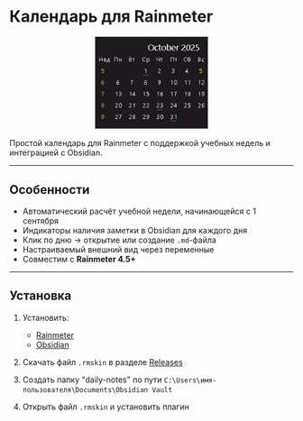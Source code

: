 
# Календарь для Rainmeter

<p align="center">
  <img width="200" alt="cal-preview" src="assets/preview.png">
</p>

Простой календарь для Rainmeter с поддержкой учебных недель и интеграцией с Obsidian.

---

## Особенности
 
- Автоматический расчёт учебной недели, начинающейся с 1 сентября  
- Индикаторы наличия заметки в Obsidian для каждого дня  
- Клик по дню → открытие или создание `.md`-файла 
- Настраиваемый внешний вид через переменные  
- Совместим с **Rainmeter 4.5+**

---

## Установка

1. Установить:
   - [Rainmeter](https://www.rainmeter.net/)
   - [Obsidian](https://obsidian.md/)

2. Скачать файл `.rmskin` в разделе [Releases](https://github.com/yanexx01/AcademicCalendar/releases)
3. Создать папку "daily-notes" по пути `C:\Users\имя-пользователя\Documents\Obsidian Vault`
4. Открыть файл `.rmskin` и установить плагин
